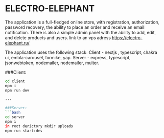 # ELECTRO-ELEPHANT
The application is a full-fledged online store, with registration, authorization, password recovery, the ability to place an order and receive an email notification. 
There is also a simple admin panel with the ability to add, edit, and delete products and users.
link to an vps adress https://electro-elephant.ru/


The application uses the following stack:
Client - nextjs , typescript, chakra ui, embla-carousel, formike, yap.
Server - express, typescript, jsonwebtoken, nodemailer, nodemailer, multer.


###Client: 
```bash
cd client
npm i
npm run dev

---

###Server:
```bash
cd server
npm i
in root derictory mkdir uploads
npm run start:dev
